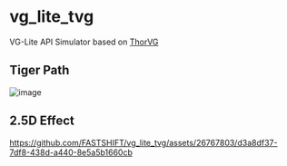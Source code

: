 # vg_lite_tvg
VG-Lite API Simulator based on [ThorVG](https://github.com/thorvg/thorvg)

## Tiger Path
![image](https://github.com/FASTSHIFT/vg_lite_tvg/assets/26767803/35734cbc-e814-4715-9b45-b6a1e5f2c252)

## 2.5D Effect
https://github.com/FASTSHIFT/vg_lite_tvg/assets/26767803/d3a8df37-7df8-438d-a440-8e5a5b1660cb

